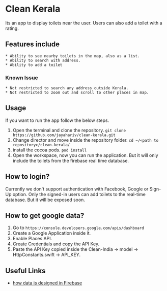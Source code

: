 # Clean Kerala

Its an app to display toilets near the user. Users can also add a toilet with a rating. 

## Features include
    * Ability to see nearby toilets in the map, also as a list. 
    * Ability to search with address.
    * Ability to add a toilet

### Known Issue
    * Not restricted to search any address outside Kerala.
    * Not restricted to zoom out and scroll to other places in map. 
    
## Usage
If you want to run the app follow the below steps.
1. Open the terminal and clone the repository. `git clone https://github.com/jayahariv/clean-kerala.git`
2. Change director and move inside the repository folder. `cd ~/<path to repository>/clean-kerala/`
3. install the cocoa pods. `pod install`
4. Open the workspace, now you can run the application. But it will only include the toilets from the firebase real time database.


## How to login?
Currently we don't support authentication with Facebook, Google or Sign-Up option. Only the signed-in users can add toilets to the real-time database. But it will be exposed soon. 


## How to get google data?
1. Go to `https://console.developers.google.com/apis/dashboard`
2. Create a Google Application inside it. 
3. Enable Places API. 
4. Create Credentials and copy the API Key. 
5. Paste the API Key copied inside the Clean-India ->  model -> HttpConstants.swift -> API_KEY. 

## Useful Links
* [how data is designed in Firebase](https://gist.github.com/jayahariv/afe7bad2368bf831ff22f658124fa0d5)

